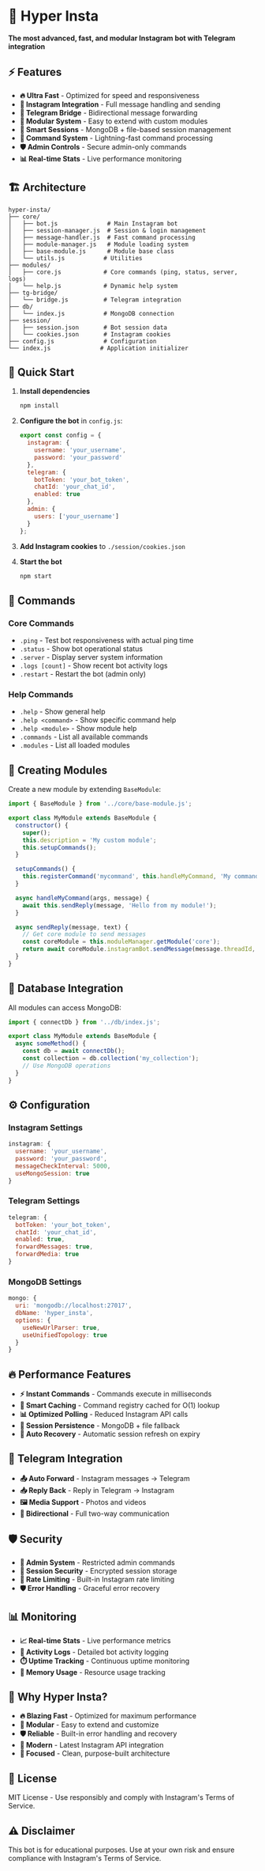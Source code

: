 # 🚀 Hyper Insta

**The most advanced, fast, and modular Instagram bot with Telegram integration**

## ⚡ Features

- **🔥 Ultra Fast** - Optimized for speed and responsiveness
- **📱 Instagram Integration** - Full message handling and sending
- **📨 Telegram Bridge** - Bidirectional message forwarding
- **🔌 Modular System** - Easy to extend with custom modules
- **💾 Smart Sessions** - MongoDB + file-based session management
- **🎯 Command System** - Lightning-fast command processing
- **🛡️ Admin Controls** - Secure admin-only commands
- **📊 Real-time Stats** - Live performance monitoring

## 🏗️ Architecture

```
hyper-insta/
├── core/
│   ├── bot.js              # Main Instagram bot
│   ├── session-manager.js  # Session & login management
│   ├── message-handler.js  # Fast command processing
│   ├── module-manager.js   # Module loading system
│   ├── base-module.js      # Module base class
│   └── utils.js           # Utilities
├── modules/
│   ├── core.js            # Core commands (ping, status, server, logs)
│   └── help.js            # Dynamic help system
├── tg-bridge/
│   └── bridge.js          # Telegram integration
├── db/
│   └── index.js           # MongoDB connection
├── session/
│   ├── session.json       # Bot session data
│   └── cookies.json       # Instagram cookies
├── config.js              # Configuration
└── index.js              # Application initializer
```

## 🚀 Quick Start

1. **Install dependencies**
   ```bash
   npm install
   ```

2. **Configure the bot** in `config.js`:
   ```javascript
   export const config = {
     instagram: {
       username: 'your_username',
       password: 'your_password'
     },
     telegram: {
       botToken: 'your_bot_token',
       chatId: 'your_chat_id',
       enabled: true
     },
     admin: {
       users: ['your_username']
     }
   };
   ```

3. **Add Instagram cookies** to `./session/cookies.json`

4. **Start the bot**
   ```bash
   npm start
   ```

## 🎯 Commands

### Core Commands
- `.ping` - Test bot responsiveness with actual ping time
- `.status` - Show bot operational status
- `.server` - Display server system information  
- `.logs [count]` - Show recent bot activity logs
- `.restart` - Restart the bot (admin only)

### Help Commands
- `.help` - Show general help
- `.help <command>` - Show specific command help
- `.help <module>` - Show module help
- `.commands` - List all available commands
- `.modules` - List all loaded modules

## 🔌 Creating Modules

Create a new module by extending `BaseModule`:

```javascript
import { BaseModule } from '../core/base-module.js';

export class MyModule extends BaseModule {
  constructor() {
    super();
    this.description = 'My custom module';
    this.setupCommands();
  }

  setupCommands() {
    this.registerCommand('mycommand', this.handleMyCommand, 'My command description', '.mycommand');
  }

  async handleMyCommand(args, message) {
    await this.sendReply(message, 'Hello from my module!');
  }

  async sendReply(message, text) {
    // Get core module to send messages
    const coreModule = this.moduleManager.getModule('core');
    return await coreModule.instagramBot.sendMessage(message.threadId, text);
  }
}
```

## 💾 Database Integration

All modules can access MongoDB:

```javascript
import { connectDb } from '../db/index.js';

export class MyModule extends BaseModule {
  async someMethod() {
    const db = await connectDb();
    const collection = db.collection('my_collection');
    // Use MongoDB operations
  }
}
```

## ⚙️ Configuration

### Instagram Settings
```javascript
instagram: {
  username: 'your_username',
  password: 'your_password',
  messageCheckInterval: 5000,
  useMongoSession: true
}
```

### Telegram Settings
```javascript
telegram: {
  botToken: 'your_bot_token',
  chatId: 'your_chat_id',
  enabled: true,
  forwardMessages: true,
  forwardMedia: true
}
```

### MongoDB Settings
```javascript
mongo: {
  uri: 'mongodb://localhost:27017',
  dbName: 'hyper_insta',
  options: {
    useNewUrlParser: true,
    useUnifiedTopology: true
  }
}
```

## 🔥 Performance Features

- **⚡ Instant Commands** - Commands execute in milliseconds
- **🎯 Smart Caching** - Command registry cached for O(1) lookup
- **📊 Optimized Polling** - Reduced Instagram API calls
- **💾 Session Persistence** - MongoDB + file fallback
- **🔄 Auto Recovery** - Automatic session refresh on expiry

## 📨 Telegram Integration

- **📤 Auto Forward** - Instagram messages → Telegram
- **📥 Reply Back** - Reply in Telegram → Instagram
- **🖼️ Media Support** - Photos and videos
- **🔄 Bidirectional** - Full two-way communication

## 🛡️ Security

- **👑 Admin System** - Restricted admin commands
- **🔐 Session Security** - Encrypted session storage
- **🚫 Rate Limiting** - Built-in Instagram rate limiting
- **🛡️ Error Handling** - Graceful error recovery

## 📊 Monitoring

- **📈 Real-time Stats** - Live performance metrics
- **📝 Activity Logs** - Detailed bot activity logging
- **⏱️ Uptime Tracking** - Continuous uptime monitoring
- **💾 Memory Usage** - Resource usage tracking

## 🚀 Why Hyper Insta?

- **🔥 Blazing Fast** - Optimized for maximum performance
- **🔌 Modular** - Easy to extend and customize
- **🛡️ Reliable** - Built-in error handling and recovery
- **📱 Modern** - Latest Instagram API integration
- **🎯 Focused** - Clean, purpose-built architecture

## 📝 License

MIT License - Use responsibly and comply with Instagram's Terms of Service.

## ⚠️ Disclaimer

This bot is for educational purposes. Use at your own risk and ensure compliance with Instagram's Terms of Service.